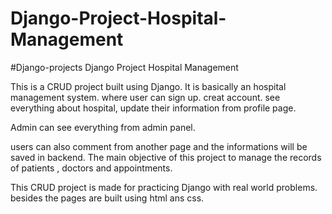 # Django-Project-Hospital-Management
#Django-projects
Django Project Hospital Management

This is a CRUD project built using Django. It is basically an hospital management system. where user can sign up. creat account. see everything about hospital, update 
their information from profile page.

Admin can see everything from admin panel.

users can also comment from another page and the informations will be saved in backend.
The  main objective of this project to manage the records of patients , doctors and appointments.

This CRUD project is made for practicing Django with real world problems. besides the pages are built using html ans css.

